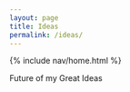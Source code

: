 ```yaml
---
layout: page
title: Ideas
permalink: /ideas/
---
```


{% include nav/home.html %}

Future of my Great Ideas
